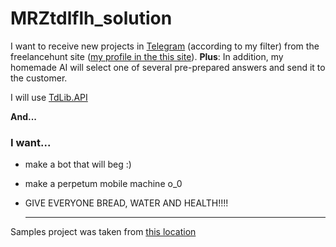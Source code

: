 # MRZtdlflh_solution
I want to receive new projects in [Telegram](https://telegram.org/blog) (according to my filter) from the freelancehunt site ([my profile in the this site](https://freelancehunt.com/freelancer/NEWmoroz69off.html "Site freelancehunt.com")).
**Plus**: In addition, my homemade AI will select one of several pre-prepared answers and send it to the customer.

I will use [TdLib.API](https://github.com/tdlib/td)

__And...__
### I want...
- make a bot that will beg :)
- make a perpetum mobile machine   o_0
- GIVE EVERYONE BREAD, WATER AND HEALTH!!!!


   ___

Samples project was taken from [this location](https://github.com/egramtel/tdsharp)
